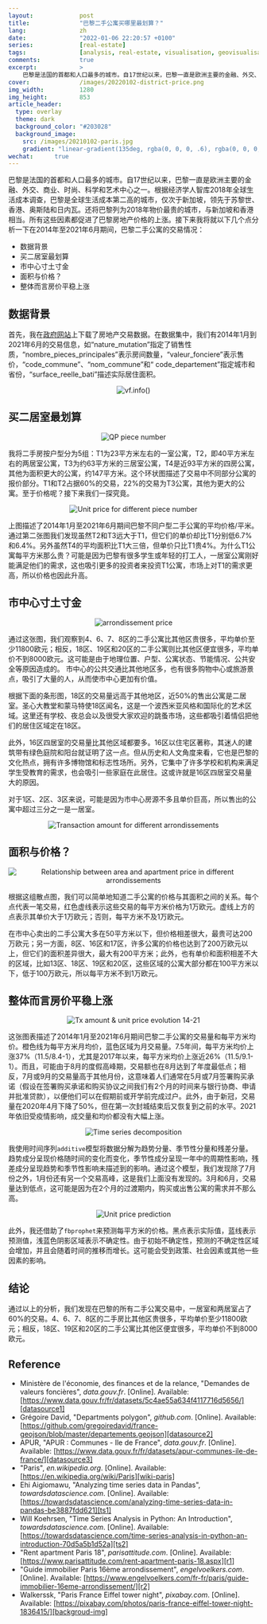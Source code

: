 ```yaml
---
layout:             post
title:              "巴黎二手公寓买哪里最划算？"
lang:               zh
date:               "2022-01-06 22:20:57 +0100"
series:             [real-estate]
tags:               [analysis, real-estate, visualisation, geovisualisation]
comments:           true
excerpt:            >
    巴黎是法国的首都和人口最多的城市。自17世纪以来，巴黎一直是欧洲主要的金融、外交、商业、时尚、科学和艺术中心之一。根据经济学人智库2018年全球生活成本调查，巴黎是全球生活成本第二高的城市，仅次于新加坡，领先于苏黎世、香港、奥斯陆和日内瓦。还将巴黎列为2018年物价最贵的城市，与新加坡和香港相当。所有这些因素都促进了巴黎房地产价格的上涨。
cover:              /images/20220102-district-price.png
img_width:          1280
img_height:         853
article_header:
  type: overlay
  theme: dark
  background_color: "#203028"
  background_image:
    src: /images/20210102-paris.jpg
    gradient: "linear-gradient(135deg, rgba(0, 0, 0, .6), rgba(0, 0, 0, .4))"
wechat:      true
---
```


巴黎是法国的首都和人口最多的城市。自17世纪以来，巴黎一直是欧洲主要的金融、外交、商业、时尚、科学和艺术中心之一。根据经济学人智库2018年全球生活成本调查，巴黎是全球生活成本第二高的城市，仅次于新加坡，领先于苏黎世、香港、奥斯陆和日内瓦。还将巴黎列为2018年物价最贵的城市，与新加坡和香港相当。所有这些因素都促进了巴黎房地产价格的上涨。接下来我将就以下几个点分析一下在2014年至2021年6月期间，巴黎二手公寓的交易情况：
- 数据背景
- 买二居室最划算
- 市中心寸土寸金
- 面积与价格？
- 整体而言房价平稳上涨

## 数据背景
首先，我在[政府网站][datasource1]上下载了房地产交易数据。在数据集中，我们有2014年1月到2021年6月的交易信息，如“nature_mutation”指定了销售性质，“nombre_pieces_principales”表示房间数量，“valeur_fonciere”表示售价，“code_commune”、“nom_commune”和“ code_departement”指定城市和省份，“surface_reelle_bati”描述实际居住面积。

<p align="center">
  <img alt="vf.info()"
  src="{{ site.baseurl }}/images/20220102-vf75.png"/>
</p>

## 买二居室最划算

<p align="center">
  <img alt="QP piece number"
  src="{{ site.baseurl }}/images/20220102-quotepart-piece-number.png"/>
</p>

我将二手房按户型分为5组：T1为23平方米左右的一室公寓，T2，即40平方米左右的两居室公寓，T3为约63平方米的三居室公寓，T4是近93平方米的四房公寓，其他为面积更大的公寓，约147平方米。这个环状图描述了交易中不同部分公寓的报价部分。T1和T2占据60%的交易，22%的交易为T3公寓，其他为更大的公寓。至于价格呢？接下来我们一探究竟。

<p align="center">
  <img alt="Unit price for different piece number"
  src="{{ site.baseurl }}/images/20220107-unit-price-piece-number.png"/>
</p>

上图描述了2014年1月至2021年6月期间巴黎不同户型二手公寓的平均价格/平米。通过第二张图我们发现虽然T2和T3远大于T1，但它们的单价却比T1分别低6.7%和6.4%。另外虽然T4的平均面积比T1大三倍，但单价只比T1贵4%。为什么T1公寓每平方米那么贵？可能是因为巴黎有很多学生或年轻的打工人，一居室公寓刚好能满足他们的需求，这也吸引更多的投资者来投资T1公寓，市场上对T1的需求更高，所以价格也因此升高。

## 市中心寸土寸金

<p align="center">
  <img alt="arrondissement price"
  src="{{ site.baseurl }}/images/20220107-district-price.png"/>
</p>

通过这张图，我们观察到4、6、7、8区的二手公寓比其他区贵很多，平均单价至少11800欧元；相反，18区、19区和20区的二手公寓则比其他区便宜很多，平均单价不到8000欧元。这可能是由于地理位置、户型、公寓状态、节能情况、公共安全等原因造成的。 市中心的公共交通比其他地区多，也有很多购物中心或旅游景点，吸引了大量的人，从而使市中心更加有价值。

根据下面的条形图，18区的交易量远高于其他地区，近50%的售出公寓是二居室。圣心大教堂和蒙马特使18区闻名，这是一个波西米亚风格和国际化的艺术区域。这里还有学校、夜总会以及很受大家欢迎的跳蚤市场，这些都吸引着情侣把他们的居住区域定在18区。

此外，16区四居室的交易量比其他区域都要多。16区以住宅区著称，其迷人的建筑带有绿色庭院和阳台就证明了这一点。但从历史和人文角度来看，它也是巴黎的文化热点，拥有许多博物馆和标志性场所。另外，它集中了许多学校和机构来满足学生受教育的需求，也会吸引一些家庭在此居住。这或许就是16区四居室交易量大的原因。

对于1区、2区、3区来说，可能是因为市中心房源不多且单价巨高，所以售出的公寓中超过三分之一是一居室。

<p align="center">
  <img alt="Transaction amount for different arrondissements"
  src="{{ site.baseurl }}/images/20220107-trx-nb-piece-number-district.png"/>
</p>

## 面积与价格？

<p align="center">
  <img alt="Relationship between area and apartment price in different arrondissements"
  src="{{ site.baseurl }}/images/20220107-area-price-district.png"/>
</p>

根据这组散点图，我们可以简单地知道二手公寓的价格与其面积之间的关系。每个点代表一笔交易，红色虚线表示这些交易的每平方米价格为1万欧元。虚线上方的点表示其单价大于1万欧元；否则，每平方米不及1万欧元。

在市中心卖出的二手公寓大多在50平方米以下，但价格相差很大，最贵可达200万欧元；另一方面，8区、16区和17区，许多公寓的价格也达到了200万欧元以上，但它们的面积差异很大，最大有200平方米；此外，也有单价和面积相差不大的区域，比如13区、18区、19区和20区，这些区域的公寓大部分都在100平方米以下，低于100万欧元，所以每平方米不到1万欧元。

## 整体而言房价平稳上涨

<p align="center">
  <img alt="Tx amount & unit price evolution 14-21"
  src="{{ site.baseurl }}/images/20220107-transaction-amount-unit-price-1421.png"/>
</p>

这张图表描述了2014年1月至2021年6月期间巴黎二手公寓的交易量和每平方米均价。橙色线为每平方米月均价，蓝色区域为月交易量。7.5年间，每平方米均价上涨37%（11.5/8.4-1），尤其是2017年以来，每平方米均价上涨近26%（11.5/9.1-1）。而且，可能由于8月的度假高峰期，交易额也在8月达到了年度最低点；相反，7月或9月的交易量高于其他月份，这意味着人们通常在5月或7月签署购买承诺（假设在签署购买承诺和购买协议之间我们有2个月的时间来与银行协商、申请并批准贷款），以便他们可以在假期前或开学前完成过户。此外，由于新冠，交易量在2020年4月下降了50%，但在第一次封城结束后又恢复到之前的水平。2021年依旧受疫情影响，成交量和均价都没有大幅上涨。

<p align="center">
  <img alt="Time series decomposition"
  src="{{ site.baseurl }}/images/20220102-time-series-paris.png"/>
</p>

我使用时间序列`additive`模型将数据分解为趋势分量、季节性分量和残差分量。趋势成分呈现价格随时间的变化而变化，季节性成分呈现一年中的周期性影响，残差成分呈现趋势和季节性影响未描述到的影响。通过这个模型，我们发现除了7月份之外，1月份还有另一个交易高峰，这是我们上面没有发现的。3月和6月，交易量达到低点，这可能是因为在2个月的过渡期内，购买或出售公寓的需求并不那么高。

<p align="center">
  <img alt="Unit price prediction"
  src="{{ site.baseurl }}/images/20220107-price-prediction-paris.png"/>
</p>

此外，我还借助了`fbprophet`来预测每平方米的价格。黑点表示实际值，蓝线表示预测值，浅蓝色阴影区域表示不确定性。由于初始不确定性，预测的不确定性区域会增加，并且会随着时间的推移而增长。这可能会受到政策、社会因素或其他一些因素的影响。

## 结论

通过以上的分析，我们发现在巴黎的所有二手公寓交易中，一居室和两居室占了60%的交易。4、6、7、8区的二手房比其他区贵很多，平均单价至少11800欧元；相反，18区、19区和20区的二手公寓比其他区便宜很多，平均单价不到8000欧元。

## Reference
- Ministère de l'économie, des finances et de la relance, "Demandes de valeurs foncières", _data.gouv.fr_. [Online]. Available: [https://www.data.gouv.fr/fr/datasets/5c4ae55a634f4117716d5656/][datasource1]
- Grégoire David, "Departments polygon", _github.com_. [Online]. Available: [https://github.com/gregoiredavid/france-geojson/blob/master/departements.geojson][datasource2]
- APUR, "APUR : Communes - Ile de France", _data.gouv.fr_. [Online]. Available: [https://www.data.gouv.fr/fr/datasets/apur-communes-ile-de-france/][datasource3]
- "Paris", _en.wikipedia.org_. [Online]. Available: [https://en.wikipedia.org/wiki/Paris][wiki-paris]
- Ehi Aigiomawu, "Analyzing time series data in Pandas", _towardsdatascience.com_. [Online]. Available: [https://towardsdatascience.com/analyzing-time-series-data-in-pandas-be3887fdd621][ts1]
- Will Koehrsen, "Time Series Analysis in Python: An Introduction", _towardsdatascience.com_. [Online]. Available: [https://towardsdatascience.com/time-series-analysis-in-python-an-introduction-70d5a5b1d52a][ts2]
- "Rent apartment Paris 18", _parisattitude.com_. [Online]. Available: [https://www.parisattitude.com/rent-apartment-paris-18.aspx][r1]
- "Guide immobilier Paris 16ème arrondissement", _engelvoelkers.com_. [Online]. Available: [https://www.engelvoelkers.com/fr-fr/paris/guide-immobilier-16eme-arrondissement/][r2]
- Walkerssk, "Paris France Eiffel tower night", _pixabay.com_. [Online]. Available: [https://pixabay.com/photos/paris-france-eiffel-tower-night-1836415/][backgroud-img]

[datasource1]: https://www.data.gouv.fr/fr/datasets/5c4ae55a634f4117716d5656/
[datasource2]: https://github.com/gregoiredavid/france-geojson/blob/master/departements.geojson
[datasource3]: https://www.data.gouv.fr/fr/datasets/apur-communes-ile-de-france/
[wiki-paris]: https://en.wikipedia.org/wiki/Paris
[ts1]: https://towardsdatascience.com/analyzing-time-series-data-in-pandas-be3887fdd621
[ts2]: https://towardsdatascience.com/time-series-analysis-in-python-an-introduction-70d5a5b1d52a
[r1]: https://www.parisattitude.com/rent-apartment-paris-18.aspx
[r2]: https://www.engelvoelkers.com/fr-fr/paris/guide-immobilier-16eme-arrondissement/
[backgroud-img]: https://pixabay.com/photos/paris-france-eiffel-tower-night-1836415/
